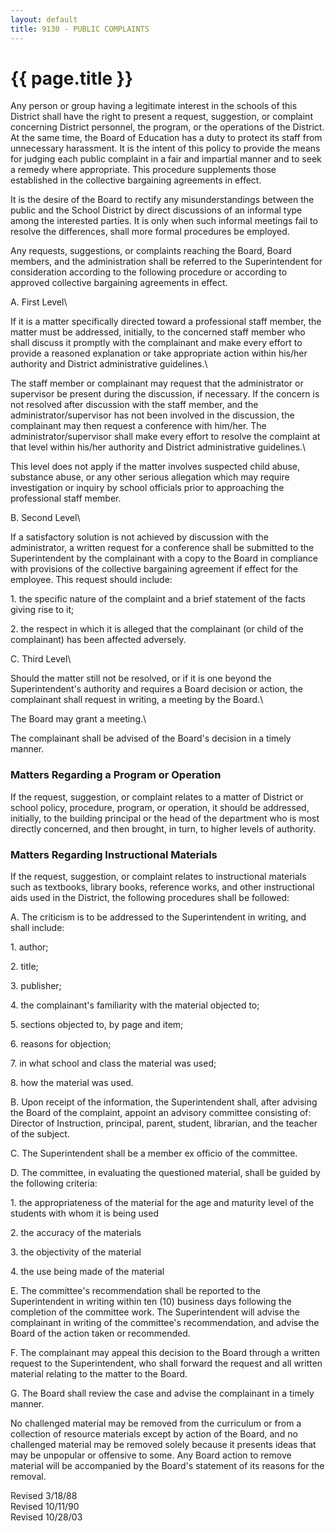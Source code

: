 ```yaml
---
layout: default
title: 9130 - PUBLIC COMPLAINTS
---
```


{{ page.title }}
================

Any person or group having a legitimate interest in the schools of this
District shall have the right to present a request, suggestion, or
complaint concerning District personnel, the program, or the operations
of the District. At the same time, the Board of Education has a duty to
protect its staff from unnecessary harassment. It is the intent of this
policy to provide the means for judging each public complaint in a fair
and impartial manner and to seek a remedy where appropriate. This
procedure supplements those established in the collective bargaining
agreements in effect.

It is the desire of the Board to rectify any misunderstandings between
the public and the School District by direct discussions of an informal
type among the interested parties. It is only when such informal
meetings fail to resolve the differences, shall more formal procedures
be employed.

Any requests, suggestions, or complaints reaching the Board, Board
members, and the administration shall be referred to the Superintendent
for consideration according to the following procedure or according to
approved collective bargaining agreements in effect.

A. First Level\

If it is a matter specifically directed toward a professional staff
member, the matter must be addressed, initially, to the concerned staff
member who shall discuss it promptly with the complainant and make every
effort to provide a reasoned explanation or take appropriate action
within his/her authority and District administrative guidelines.\

The staff member or complainant may request that the administrator or
supervisor be present during the discussion, if necessary. If the
concern is not resolved after discussion with the staff member, and the
administrator/supervisor has not been involved in the discussion, the
complainant may then request a conference with him/her. The
administrator/supervisor shall make every effort to resolve the
complaint at that level within his/her authority and District
administrative guidelines.\

This level does not apply if the matter involves suspected child abuse,
substance abuse, or any other serious allegation which may require
investigation or inquiry by school officials prior to approaching the
professional staff member.

B. Second Level\

If a satisfactory solution is not achieved by discussion with the
administrator, a written request for a conference shall be submitted to
the Superintendent by the complainant with a copy to the Board in
compliance with provisions of the collective bargaining agreement if
effect for the employee. This request should include:

​1. the specific nature of the complaint and a brief statement of the
facts giving rise to it;

​2. the respect in which it is alleged that the complainant (or child of
the complainant) has been affected adversely.

C. Third Level\

Should the matter still not be resolved, or if it is one beyond the
Superintendent's authority and requires a Board decision or action, the
complainant shall request in writing, a meeting by the Board.\

The Board may grant a meeting.\

The complainant shall be advised of the Board's decision in a timely
manner.

### Matters Regarding a Program or Operation

If the request, suggestion, or complaint relates to a matter of District
or school policy, procedure, program, or operation, it should be
addressed, initially, to the building principal or the head of the
department who is most directly concerned, and then brought, in turn, to
higher levels of authority.

### Matters Regarding Instructional Materials

If the request, suggestion, or complaint relates to instructional
materials such as textbooks, library books, reference works, and other
instructional aids used in the District, the following procedures shall
be followed:

A. The criticism is to be addressed to the Superintendent in writing,
and shall include:

​1. author;

​2. title;

​3. publisher;

​4. the complainant's familiarity with the material objected to;

​5. sections objected to, by page and item;

​6. reasons for objection;

​7. in what school and class the material was used;

​8. how the material was used.

B. Upon receipt of the information, the Superintendent shall, after
advising the Board of the complaint, appoint an advisory committee
consisting of: Director of Instruction, principal, parent, student,
librarian, and the teacher of the subject.

C. The Superintendent shall be a member ex officio of the committee.

D. The committee, in evaluating the questioned material, shall be guided
by the following criteria:

​1. the appropriateness of the material for the age and maturity level
of the students with whom it is being used

​2. the accuracy of the materials

​3. the objectivity of the material

​4. the use being made of the material

E. The committee's recommendation shall be reported to the
Superintendent in writing within ten (10) business days following the
completion of the committee work. The Superintendent will advise the
complainant in writing of the committee's recommendation, and advise the
Board of the action taken or recommended.

F. The complainant may appeal this decision to the Board through a
written request to the Superintendent, who shall forward the request and
all written material relating to the matter to the Board.

G. The Board shall review the case and advise the complainant in a
timely manner.

No challenged material may be removed from the curriculum or from a
collection of resource materials except by action of the Board, and no
challenged material may be removed solely because it presents ideas that
may be unpopular or offensive to some. Any Board action to remove
material will be accompanied by the Board's statement of its reasons for
the removal.

Revised 3/18/88\
 Revised 10/11/90\
 Revised 10/28/03
